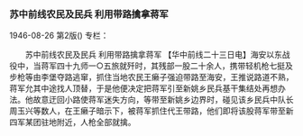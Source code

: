 ### 苏中前线农民及民兵  利用带路擒拿蒋军

1946-08-26
第2版()
专栏：

　　苏中前线农民及民兵
    利用带路擒拿蒋军
    【华中前线二十三日电】海安以东战役中，当蒋军四十九师一○五旅就歼时，其残部一股二十余人，携带轻机枪七挺及步枪等由李堡夺路逃窜，抓住当地农民王癞子强迫带路至海安，王推说路道不熟，蒋军允其中途找人顶替，于是他便决定把蒋军引至新姚乡民兵基干集结处再想办法。他故意迂回小路使蒋军迷失方向，等带至新姚乡边界时，碰见该乡民兵中队长周玉兴等数人，在王癞子暗示下，被蒋军抓住代王带路，他们即将该股蒋军带至新四军某团驻地附近，人枪全部就擒。
